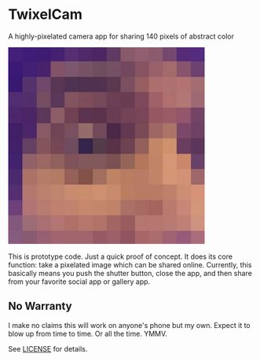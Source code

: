 # TwixelCam
A highly-pixelated camera app for sharing 140 pixels of abstract color

![Twixelate Me!](twixelateme.jpg)

This is prototype code. Just a quick proof of concept. It does its core function: take a pixelated image which can be shared online. Currently, this basically means you push the shutter button, close the app, and then share from your favorite social app or gallery app.

## No Warranty

I make no claims this will work on anyone's phone but my own. Expect it to blow up from time to time. Or all the time. YMMV.

See [LICENSE](LICENSE) for details.
